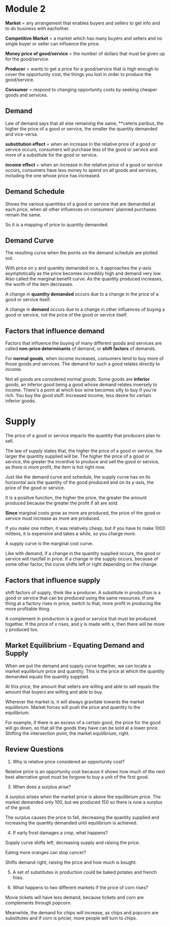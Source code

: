# Module 2

**Market** = any arrangement that enables buyers and sellers to get info and to do business with eachother.

**Competitive Market** = a market which has many buyers and sellers and no single buyer or seller can influence the price.

**Money price of good/service** = the number of dollars that must be given up for the good/service.

**Producer** = wants to get a price for a good/service that is high enough to cover the opportunity cost, the things you lost in order to produce the good/service.

**Consumer** = respond to changing opportunity costs by seeking cheaper goods and services.

## Demand

Law of demand says that all else remaining the same, **ceteris paribus, the higher the price of a good or service, the smaller the quantity demanded and vice-versa.

**substitution effect** = when an increase in the relative price of a good or service occurs, consumers will purchase less of the good or service and more of a substitute for the good or service.

**income effect** = when an increase in the relative price of a good or service occurs, consumers have less money to spend on all goods and services, including the one whose price has increased.

## Demand Schedule

Shows the various quantities of a good or service that are demanded at each price, when all other influences on consumers' planned purchases remain the same.

So it is a mapping of price to quantity demanded.

## Demand Curve

The resulting curve when the points on the demand schedule are plotted out.

With price on y and quantity demanded on x, it approaches the y-axis asymptotically as the price becomes incredibly high and demand very low. Also called the marginal benefit curve. As the quantity produced increases, the worth of the item decreases.

A change in **quantity demanded** occurs due to a change in the price of a good or service itself.

A change in **demand** occurs due to a change in other influences of buying a good or service, not the price of the good or service itself.

## Factors that influence demand

Factors that influence the buying of many different goods and services are called **non-price determinants** of demand, or **shift factors** of demands.

For **normal goods**, when income increases, consumers tend to buy more of those goods and services. The demand for such a good relates directly to income.

Not all goods are considered normal goods. Some goods are **inferior** goods, an inferior good being a good whose demand relates inversely to income. There's a point at which box wine becomes silly to buy if you're rich. You buy the good stuff. Increased income, less desire for certain inferior goods.

# Supply

The price of a good or service impacts the quantity that producers plan to sell.

The law of supply states that, the higher the price of a good or service, the larger the quantity supplied will be. The higher the price of a good or service, the greater the incentive to produce and sell the good or service, as there is more profit, the item is hot right now.

Just like the demand curve and schedule, the supply curve has on its horizontal axis the quantity of the good produced and on its y-axis, the price of the good or service.

It is a positive function, the higher the price, the greater the amount produced because the greater the profit if all are sold.

**Since** marginal costs grow as more are produced, the price of the good or service must increase as more are produced.

If you make one mitten, it was relatively cheap, but if you have to make 1000 mittens, it is expensive and takes a while, so you charge more.

A supply curve is the marginal cost curve.

Like with demand, if a change in the quantity supplied occurs, the good or service will rise/fall in price. If a change in the supply occurs, because of some other factor, the curve shifts left or right depending on the change.

## Factors that influence supply

shift factors of supply, think like a producer. A substitute in production is a good or service that can be produced using the same resources. If one thing at a factory rises in price, switch to that, more profit in producing the more profitable thing.

A complement in production is a good or service that must be produced together. If the price of x rises, and y is made with x, then there will be more y produced too.

## Market Equilibrium - Equating Demand and Supply

When we put the demand and supply curve together, we can locate a market equilibrium price and quantity. This is the price at which the quantity demanded equals the quantity supplied.

At this price, the amount that sellers are willing and able to sell equals the amount that buyers are willing and able to buy.

Wherever the market is, it will always gravitate towards the market equilibrium. Market forces will push the price and quantity to the equilibrium.

For example, if there is an excess of a certain good, the price for the good will go down, so that all the goods they have can be sold at a lower price. Shifting the intersection point, the market equilibrium, right.

## Review Questions

1. Why is relative price considered an opportunity cost?

Relative price is an opportunity cost because it shows how much of the next best alternative good must be forgone to buy a unit of the first good.

3. When does a surplus arise?

A surplus arises when the market price is above the equilibrium price. The market demanded only 100, but we produced 150 so there is now a surplus of the good.

The surplus causes the price to fall, decreasing the quantity supplied and increasing the quantity demanded until equilibrium is achieved.

4. If early frost damages a crop, what happens?

Supply curve shifts left, decreasing supply and raising the price.

Eating more oranges can stop cancer?

Shifts demand right, raising the price and how much is bought.

5. A set of substitutes in production could be baked potates and french fries.

6. What happens to two different markets if the price of corn rises?

Movie tickets will have less demand, because tickets and corn are complements through popcorn.

Meanwhile, the demand for chips will increase, as chips and popcorn are substitutes and if corn is pricier, more people will turn to chips.
